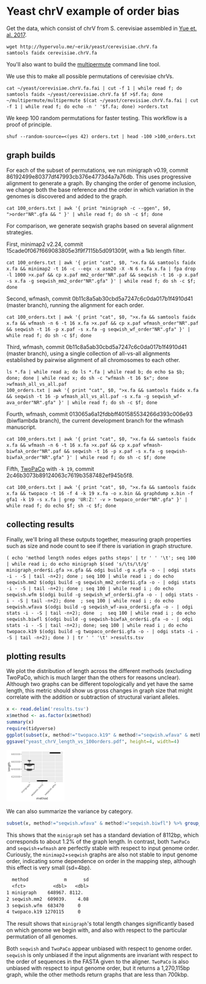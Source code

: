 # Yeast chrV example of order bias

Get the data, which consist of chrV from S. cerevisiae assembled in [Yue et. al. 2017](https://doi.org/10.1038/ng.3847).

```shell
wget http://hypervolu.me/~erik/yeast/cerevisiae.chrV.fa
samtools faidx cerevisiae.chrV.fa
```

You'll also want to build the [multipermute](https://github.com/ekg/multipermute) command line tool.

We use this to make all possible permutations of cerevisiae chrVs.

```shell
cat ~/yeast/cerevisiae.chrV.fa.fai | cut -f 1 | while read f; do samtools faidx ~/yeast/cerevisiae.chrV.fa $f >$f.fa; done
~/multipermute/multipermute $(cat ~/yeast/cerevisiae.chrV.fa.fai | cut -f 1 | while read f; do echo -n ' '$f.fa; done) >orders.txt
```

We keep 100 random permutations for faster testing. This workflow is a proof of principle.

```shell
shuf --random-source=<(yes 42) orders.txt | head -100 >100_orders.txt
```

## graph builds

For each of the subset of permutations, we run minigraph v0.19, commit 86192499e80377df47993cb376e4773d4a7a76db.
This uses progressive alignment to generate a graph.
By changing the order of genome inclusion, we change both the base reference and the order in which variation in the genomes is discovered and added to the graph.

```shell
cat 100_orders.txt | awk '{ print "minigraph -c --ggen", $0, ">order"NR".gfa && " }' | while read f; do sh -c $f; done
```

For comparison, we generate seqwish graphs based on several alignment strategies.

First, minimap2 v2.24, commit 15cade0f067f669083805e3f9f7115b5d091309f, with a 1kb length filter.

```shell
cat 100_orders.txt | awk '{ print "cat", $0, ">x.fa && samtools faidx x.fa && minimap2 -t 16 -c --eqx -x asm20 -X -N 6 x.fa x.fa | fpa drop -l 1000 >x.paf && cp x.paf mm2_order"NR".paf && seqwish -t 16 -p x.paf -s x.fa -g seqwish_mm2_order"NR".gfa" }' | while read f; do sh -c $f; done
```

Second, wfmash, commit 0b11c8a5ab30cbd5a7247c6c0da017b1f4910d41 (master branch), running the alignment for each order.

```shell
cat 100_orders.txt | awk '{ print "cat", $0, ">x.fa && samtools faidx x.fa && wfmash -n 6 -t 16 x.fa >x.paf && cp x.paf wfmash_order"NR".paf && seqwish -t 16 -p x.paf -s x.fa -g seqwish_wf_order"NR".gfa" }' | while read f; do sh -c $f; done
```

Third, wfmash, commit 0b11c8a5ab30cbd5a7247c6c0da017b1f4910d41 (master branch), using a single collection of all-vs-all alignments established by pairwise alignment of all chromosomes to each other.

```shell
ls *.fa | while read a; do ls *.fa | while read b; do echo $a $b; done; done | while read x; do sh -c "wfmash -t 16 $x"; done >wfmash_all_vs_all.paf
100_orders.txt | awk '{ print "cat", $0, ">x.fa && samtools faidx x.fa && seqwish -t 16 -p wfmash_all_vs_all.paf -s x.fa -g seqwish_wf-ava_order"NR".gfa" }' | while read f; do sh -c $f; done
```

Fourth, wfmash, commit 013065a6a12fdbbff401585534266d393c006e93 (biwflambda branch), the current development branch for the wfmash manuscript.

```shell
cat 100_orders.txt | awk '{ print "cat", $0, ">x.fa && samtools faidx x.fa && wfmash -n 6 -t 16 x.fa >x.paf && cp x.paf wfmash-biwfaλ_order"NR".paf && seqwish -t 16 -p x.paf -s x.fa -g seqwish-biwfaλ_order"NR".gfa" }' | while read f; do sh -c $f; done
```

Fifth, [TwoPaCo](https://github.com/medvedevgroup/TwoPaCo) with `-k 19`, commit 2c46b3073b89124063c7619b3587482ef945b5f8.

```shell
cat 100_orders.txt | awk '{ print "cat", $0, ">x.fa && samtools faidx x.fa && twopaco -t 16 -f 4 -k 19 x.fa -o x.bin && graphdump x.bin -f gfa1 -k 19 -s x.fa | grep 'UR:Z:' -v > twopaco_order"NR".gfa" }' | while read f; do echo $f; sh -c $f; done
```

## collecting results

Finally, we'll bring all these outputs together, measuring graph properties such as size and node count to see if there is variation in graph structure.

```shell
( echo 'method length nodes edges paths steps' | tr ' ' '\t'; seq 100 | while read i; do echo minigraph $(sed 's/\ts/\t/g' minigraph_order$i.gfa >x.gfa && odgi build -g x.gfa -o - | odgi stats -i - -S | tail -n+2); done ; seq 100 | while read i ; do echo seqwish.mm2 $(odgi build -g seqwish_mm2_order$i.gfa -o - | odgi stats -i - -S | tail -n+2); done ; seq 100 | while read i ; do echo seqwish.wfm $(odgi build -g seqwish_wf_order$i.gfa -o - | odgi stats -i - -S | tail -n+2); done  ; seq 100 | while read i ; do echo seqwish.wfava $(odgi build -g seqwish_wf-ava_order$i.gfa -o - | odgi stats -i - -S | tail -n+2); done  ;  seq 100 | while read i ; do echo seqwish.biwfl $(odgi build -g seqwish-biwfaλ_order$i.gfa -o - | odgi stats -i - -S | tail -n+2); done; seq 100 | while read i ; do echo twopaco.k19 $(odgi build -g twopaco_order$i.gfa -o - | odgi stats -i - -S | tail -n+2); done ) | tr ' ' '\t' >results.tsv
```

## plotting results

We plot the distribution of length across the different methods (excluding TwoPaCo, which is much larger than the others for reasons unclear).
Although two graphs can be different topologically and yet have the same length, this metric should show us gross changes in graph size that might correlate with the addition or subtraction of structural variant alleles.

```R
x <- read.delim('results.tsv')
x$method <- as.factor(x$method)
summary(x)
require(tidyverse)
ggplot(subset(x, method!="twopaco.k19" & method!="seqwish.wfava" & method!="seqwish.biwfl"), aes(y=length, x=method)) + geom_boxplot() + geom_quasirandom(alpha=I(1/5)) + theme(axis.text.x = element_text(angle = 45, vjust=1, hjust=1)) ; ggsave("yeast_chrV_length_vs_100orders.png", height=2.67, width=3)
ggsave("yeast_chrV_length_vs_100orders.pdf", height=4, width=4)
```

<img src="https://raw.githubusercontent.com/pangenome/seqwish-paper/master/manuscript/yeast_chrV_length_vs_100orders.png" alt="chrV yeast order permutation results" height=30% width=30%>

We can also summarize the variance by category.

```R
subset(x, method!="seqwish.wfava" & method!="seqwish.biwfl") %>% group_by(method) %>% summarise(m = mean(length), sd = sqrt(var(length)))
```

This shows that the `minigraph` set has a standard deviation of 8112bp, which corresponds to about 1.2% of the graph length.
In contrast, both `TwoPaCo` and `seqwish`+`wfmash` are perfectly stable with respect to input genome order.
Curiously, the `minimap2`+`seqwish` graphs are also not stable to input genome order, indicating some dependence on order in the mapping step, although this effect is very small (sd=4bp).

```txt
  method             m      sd
  <fct>          <dbl>   <dbl>
1 minigraph    648967. 8112.
2 seqwish.mm2  609039.    4.08
3 seqwish.wfm  683470     0
4 twopaco.k19 1270115     0
```

The result shows that `minigraph`'s total length changes significantly based on which genome we begin with, and also with respect to the particular permutation of all genomes.

Both `seqwish` and `TwoPaCo` appear unbiased with respect to genome order.
`seqwish` is only unbiased if the input alignments are invariant with respect to the order of sequences in the FASTA given to the aligner.
`TwoPaCo` is also unbiased with respect to input genome order, but it returns a 1,270,115bp graph, while the other methods return graphs that are less than 700kbp.
